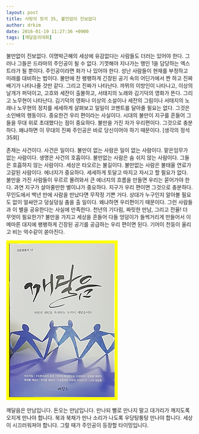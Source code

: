```yaml
---
layout: post
title: 사랑의 정석 35, 불만없이 진보없다
author: drkim
date: 2016-01-19 11:27:36 +0900
tags: [깨달음의대화]
---
```

불만없이 진보없다. 이명박근혜의 세상에 유감없다는 사람들도 더러는 있어야 한다. 그러나 그들은 드라마의 주인공이 될 수 없다. 기껏해야 지나가는 행인 1을 담당하는 엑스트라가 될 뿐이다. 주인공이라면 화가 나 있어야 한다. 성난 사람들이 현재를 부정하고 미래를 대비하는 법이다. 불만에 찬 팽팽하게 긴장된 공기 속의 어딘가에서 짠 하고 진짜배기가 나타나줄 것만 같다. 그리고 진짜가 나타난다. 까뮈의 이방인이 나타나고, 이상의 날개가 퍼덕이고, 고흐와 세잔이 출몰하고, 서태지의 노래와 김기덕의 영화가 뜬다. 그리고 노무현이 나타난다. 김기덕의 영화나 이상의 소설이나 세잔의 그림이나 서태지의 노래나 노무현의 정치를 세세하게 살펴보고 일일이 코멘트를 달아줄 필요는 없다. 그것은 소인배의 행동이다. 중요한건 우리 편이라는 사실이다. 시대의 불만이 지구를 흔들어 그들을 무대 위로 초대했다는 점이 중요하다. 불만을 가진 자가 우리편이다. 그것으로 충분하다. 왜냐하면 이 무대의 진짜 주인공은 바로 당신이어야 하기 때문이다. [생각의 정석 35회] 

  


존재는 사건이다. 사건은 일이다. 불만이 없는 사람은 일이 없는 사람이다. 맡은임무가 없는 사람이다. 생명은 사건의 호흡이다. 불만없는 사람은 숨 쉬지 않는 사람이다. 그들은 호흡하지 않는 사람이다. 세상은 타오르는 불길이다. 불만없는 사람은 불태울 연료가 고갈된 사람이다. 에너지가 중요하다. 세세하게 토달고 따지고 자시고 할 필요가 없다. 불만을 가진 사람들이 우르르 몰려와서 큰 에너지의 흐름을 만들면 우리는 묻어가야 한다. 과연 지구가 살아줄만한 별이냐가 중요하다. 지구가 우리 편이면 그것으로 충분하다. 무인도에서 백년 만에 사람을 만났다면 무작정 기쁜 거다. 상대가 누구인지 알아볼 필요도 없이 얼싸안고 덩실덩실 춤을 출 일이다. 왜냐하면 우리편이기 때문이다. 그런 사람들과 이 별을 공유한다는 사실에 만족한다. 천년의 기다림, 짜릿한 만남, 그리고 전율! 더 무엇이 필요한가? 불만을 가지고 세상을 흔들어 다들 엉덩이가 들썩거리게 만들어서 이 메마른 대지에 팽팽하게 긴장된 공기를 공급하는 우리 편이면 된다. 기어이 천둥이 울리고 비는 억수같이 쏟아진다.

  


  



![](/files/attach/images/198/533/662/20160118_202441.jpg) 

  


깨달음은 만남입니다. 돈오는 만남입니다. 만나되 뻘로 만나지 말고 대가리가 깨지도록 오지게 만나야 합니다. 북과 북채가 만나 소리가 나도록 우당탕퉁탕 만나야 합니다. 세상이 시끄러워져야 합니다. 그럴 때가 주인공이 등장할 타이밍입니다.